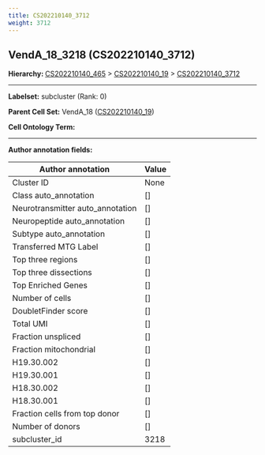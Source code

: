 ```yaml
---
title: CS202210140_3712
weight: 3712
---
```

## VendA_18_3218 (CS202210140_3712)
<b>Hierarchy: </b>
[CS202210140_465](cell_sets/CS202210140_465.md) >
[CS202210140_19](cell_sets/CS202210140_19.md) >
[CS202210140_3712](cell_sets/CS202210140_3712.md)

---


**Labelset:** subcluster (Rank: 0)

**Parent Cell Set:** VendA_18 ([CS202210140_19](cell_sets/CS202210140_19.md))



**Cell Ontology Term:** 

[MARKER GENES.]: #


---

[TRANSFERRED ANNOTATIONS.]: #


[AUTHOR ANNOTATION FIELDS.]: #


**Author annotation fields:**

| Author annotation | Value |
|-------------------|-------|
|Cluster ID|None|
|Class auto_annotation|[]|
|Neurotransmitter auto_annotation|[]|
|Neuropeptide auto_annotation|[]|
|Subtype auto_annotation|[]|
|Transferred MTG Label|[]|
|Top three regions|[]|
|Top three dissections|[]|
|Top Enriched Genes|[]|
|Number of cells|[]|
|DoubletFinder score|[]|
|Total UMI|[]|
|Fraction unspliced|[]|
|Fraction mitochondrial|[]|
|H19.30.002|[]|
|H19.30.001|[]|
|H18.30.002|[]|
|H18.30.001|[]|
|Fraction cells from top donor|[]|
|Number of donors|[]|
|subcluster_id|3218|
